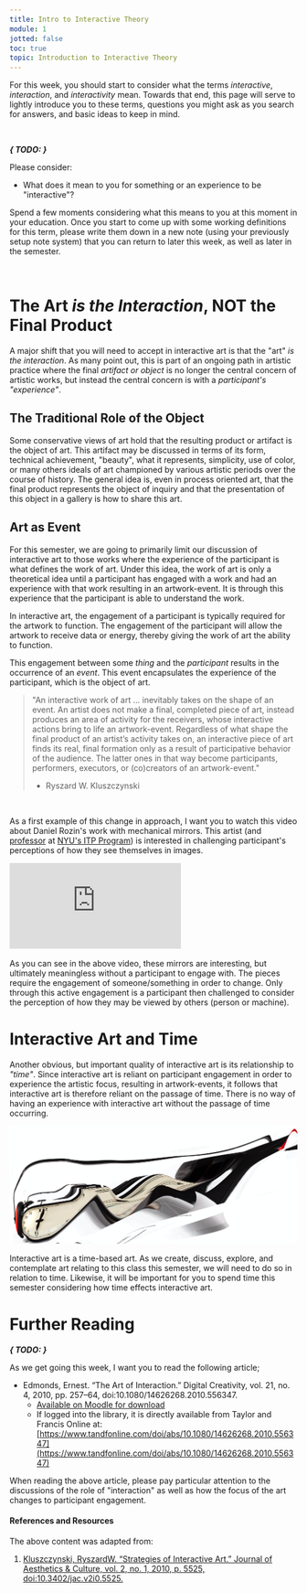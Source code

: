 ```yaml
---
title: Intro to Interactive Theory
module: 1
jotted: false
toc: true
topic: Introduction to Interactive Theory
---
```


For this week, you should start to consider what the terms _interactive_, _interaction_, and _interactivity_ mean. Towards that end, this page will serve to lightly introduce you to these terms, questions you might ask as you search for answers, and basic ideas to keep in mind.

<br />


**_{ TODO: }_**

Please consider:

- What does it mean to you for something or an experience to be "interactive"?

Spend a few moments considering what this means to you at this moment in your education. Once you start to come up with some working definitions for this term, please write them down in a new note (using your previously setup note system) that you can return to later this week, as well as later in the semester.


<br />

# The Art _is the Interaction_, NOT the Final Product

A major shift that you will need to accept in interactive art is that the "art" _is the interaction_. As many point out, this is part of an ongoing path in artistic practice where the final _artifact or object_ is no longer the central concern of artistic works, but instead the central concern is with a _participant's "experience"_.

## The Traditional Role of the Object

Some conservative views of art hold that the resulting product or artifact is the object of art. This artifact may be discussed in terms of its form, technical achievement, "beauty", what it represents, simplicity, use of color, or many others ideals of art championed by various artistic periods over the course of history. The general idea is, even in process oriented art, that the final product represents the object of inquiry and that the presentation of this object in a gallery is how to share this art.

## Art as Event

For this semester, we are going to primarily limit our discussion of interactive art to those works where the experience of the participant is what defines the work of art. Under this idea, the work of art is only a theoretical idea until a participant has engaged with a work and had an experience with that work resulting in an artwork-event. It is through this experience that the participant is able to understand the work.

In interactive art, the engagement of a participant is typically required for the artwork to function. The engagement of the participant will allow the artwork to receive data or energy, thereby giving the work of art the ability to function.

This engagement between some _thing_ and the _participant_ results in the occurrence of an _event_. This event encapsulates the experience of the participant, which is the object of art.

> "An interactive work of art ... inevitably takes on the shape of an event. An artist does not make a final, completed piece of art, instead produces an area of activity for the receivers, whose interactive actions bring to life an artwork-event. Regardless of what shape the final product of an artist’s activity takes on, an interactive piece of art finds its real, final formation only as a result of participative behavior of the audience. The latter ones in that way become participants, performers, executors, or (co)creators of an artwork-event."
>
> - Ryszard W. Kluszczynski

<br />


As a first example of this change in approach, I want you to watch this video about Daniel Rozin's work with mechanical mirrors. This artist (and [professor](https://tisch.nyu.edu/about/directory/itp/95804818) at [NYU's ITP Program](https://tisch.nyu.edu/itp)) is interested in challenging participant's perceptions of how they see themselves in images.

<div class="embed-responsive embed-responsive-16by9"><iframe class="embed-responsive-item" src="https://www.youtube.com/embed/kV8v2GKC8WA" frameborder="0" allow="accelerometer; autoplay; encrypted-media; gyroscope; picture-in-picture" allowfullscreen></iframe></div>

As you can see in the above video, these mirrors are interesting, but ultimately meaningless without a participant to engage with. The pieces require the engagement of someone/something in order to change. Only through this active engagement is a participant then challenged to consider the perception of how they may be viewed by others (person or machine).



# Interactive Art and Time

Another obvious, but important quality of interactive art is its relationship to _"time"_. Since interactive art is reliant on participant engagement in order to experience the artistic focus, resulting in artwork-events, it follows that interactive art is therefore reliant on the passage of time. There is no way of having an experience with interactive art without the passage of time occurring.

![Clock over time](../imgs/time.png "Clock over time")

Interactive art is a time-based art. As we create, discuss, explore, and contemplate art relating to this class this semester, we will need to do so in relation to time. Likewise, it will be important for you to spend time this semester considering how time effects interactive art.

# Further Reading

**_{ TODO: }_**

As we get going this week, I want you to read the following article;

- Edmonds, Ernest. “The Art of Interaction.” Digital Creativity, vol. 21, no. 4, 2010, pp. 257–64, doi:10.1080/14626268.2010.556347.
  - [Available on Moodle for download](https://moodle.umt.edu/pluginfile.php/3035008/mod_resource/content/0/The%20art%20of%20interaction.pdf)
  - If logged into the library, it is directly available from Taylor and Francis Online at: [https://www.tandfonline.com/doi/abs/10.1080/14626268.2010.556347](https://www.tandfonline.com/doi/abs/10.1080/14626268.2010.556347)

When reading the above article, please pay particular attention to the discussions of the role of "interaction" as well as how the focus of the art changes to participant engagement.





<div class="ref">
<h4>References and Resources</h4>

The above content was adapted from:

<ol>
<li><a href="https://doi.org/10.3402/jac.v2i0.5525">Kluszczynski, RyszardW. “Strategies of Interactive Art.” Journal of Aesthetics & Culture, vol. 2, no. 1, 2010, p. 5525, doi:10.3402/jac.v2i0.5525.</a></li>
</ol>
</div>
